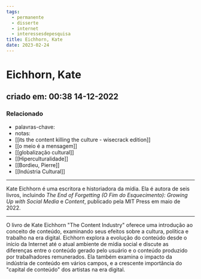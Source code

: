 ```yaml
---
tags:
  - permanente
  - disserte
  - internet
  - interessesdepesquisa
title: Eichhorn, Kate
date: 2023-02-24
---
```


# Eichhorn, Kate

## criado em: 00:38 14-12-2022

### Relacionado

- palavras-chave: 
- notas:
- [[its the content killing the culture - wisecrack edition]]
- [[o meio é a mensagem]]
- [[globalização cultural]]
- [[Hiperculturalidade]]
- [[Bordieu, Pierre]]
- [[Indústria Cultural]]
---

Kate Eichhorn é uma escritora e historiadora da mídia. Ela é autora de seis livros, incluindo _The End of Forgetting (O Fim do Esquecimento): Growing Up with Social Media_ e _Content_, publicado pela MIT Press em maio de 2022.

---

O livro de Kate Eichhorn "The Content Industry" oferece uma introdução ao conceito de conteúdo, examinando seus efeitos sobre a cultura, política e trabalho na era digital. Eichhorn explora a evolução do conteúdo desde o início da Internet até o atual ambiente de mídia social e discute as diferenças entre o conteúdo gerado pelo usuário e o conteúdo produzido por trabalhadores remunerados. Ela também examina o impacto da indústria de conteúdo em vários campos, e a crescente importância do "capital de conteúdo" dos artistas na era digital.
